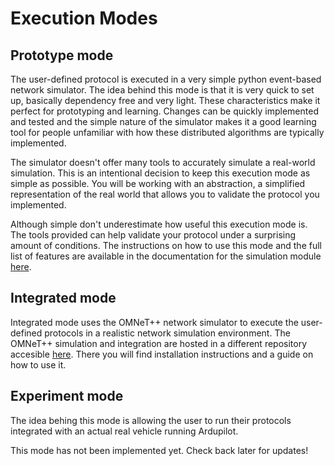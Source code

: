 # Execution Modes

## Prototype mode
The user-defined protocol is executed in a very simple python event-based network
simulator. The idea behind this mode is that it is very quick to set up, basically
dependency free and very light. These characteristics make it perfect for prototyping
and learning. Changes can be quickly implemented and tested and the simple nature of
the simulator makes it a good learning tool for people unfamiliar with how these 
distributed algorithms are typically implemented.

The simulator doesn't offer many tools to accurately simulate a real-world simulation.
This is an intentional decision to keep this execution mode as simple as possible. 
You will be working with an abstraction, a simplified representation of the real world 
that allows you to validate the protocol you implemented.

Although simple don't underestimate how useful this execution mode is. The tools 
provided can help validate your protocol under a surprising amount of conditions. 
The instructions on how to use this mode and the full list of features are available
in the documentation for the simulation module [here](../Modules/Simulator/index.md).

## Integrated mode
Integrated mode uses the OMNeT++ network simulator to execute the user-defined 
protocols in a realistic network simulation environment. The OMNeT++ simulation
and integration are hosted in a different repository accesible 
[here](https://github.com/brunoolivieri/gradys-simulations). There you will find
installation instructions and a guide on how to use it.

## Experiment mode
The idea behing this mode is allowing the user to run their protocols integrated
with an actual real vehicle running Ardupilot.

This mode has not been implemented yet. Check back later for updates!